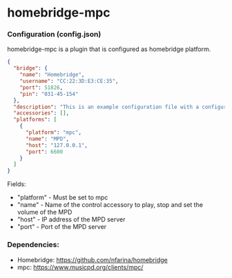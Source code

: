 # homebridge-mpc

### Configuration (config.json)
homebridge-mpc is a plugin that is configured as homebridge platform.
```json
{
  "bridge": {
    "name": "Homebridge",
    "username": "CC:22:3D:E3:CE:35",
    "port": 51826,
    "pin": "031-45-154"
  },
  "description": "This is an example configuration file with a configured MPC platform. You can use this as a template for creating your own configuration file containing devices you actually own.",
  "accessories": [],
  "platforms": [
    {
      "platform": "mpc",
      "name": "MPD",
      "host": "127.0.0.1",
      "port": 6600
    }
  ]
}
```
Fields:

* "platform" - Must be set to mpc
* "name" - Name of the control accessory to play, stop and set the volume of the MPD
* "host" - IP address of the MPD server
* "port" - Port of the MPD server

### Dependencies:
 * Homebridge: https://github.com/nfarina/homebridge
 * mpc: https://www.musicpd.org/clients/mpc/
